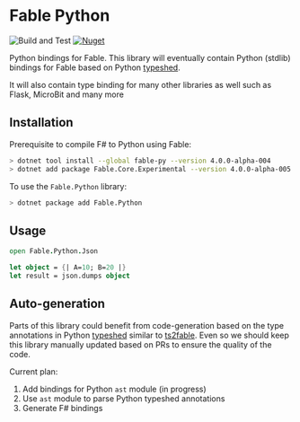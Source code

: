 # Fable Python

![Build and Test](https://github.com/dbrattli/Fable.Python/workflows/Build%20and%20Test/badge.svg)
[![Nuget](https://img.shields.io/nuget/vpre/Fable.Python)](https://www.nuget.org/packages/Fable.Python/)

Python bindings for Fable. This library will eventually contain Python (stdlib)
bindings for Fable based on Python
[typeshed](https://github.com/python/typeshed).

It will also contain type binding for many other libraries as well such
as Flask, MicroBit and many more

## Installation

Prerequisite to compile F# to Python using Fable:

```sh
> dotnet tool install --global fable-py --version 4.0.0-alpha-004
> dotnet add package Fable.Core.Experimental --version 4.0.0-alpha-005
```

To use the `Fable.Python` library:

```sh
> dotnet package add Fable.Python
```

## Usage

```fs
open Fable.Python.Json

let object = {| A=10; B=20 |}
let result = json.dumps object
```

## Auto-generation

Parts of this library could benefit from code-generation based on the type
annotations in Python [typeshed](https://github.com/python/typeshed) similar to
[ts2fable](https://github.com/fable-compiler/ts2fable). Even so we should keep
this library manually updated based on PRs to ensure the quality of the code.

Current plan:

1. Add bindings for Python `ast` module (in progress)
2. Use `ast` module to parse Python typeshed annotations
3. Generate F# bindings


